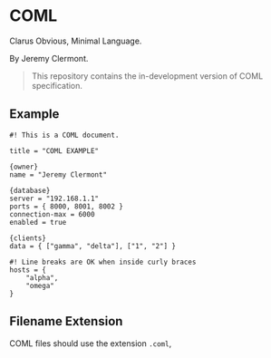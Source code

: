 
# COML

Clarus Obvious, Minimal Language.

By Jeremy Clermont.

> This repository contains the in-development version of COML specification.
## Example

```
#! This is a COML document.

title = "COML EXAMPLE"

{owner}
name = "Jeremy Clermont"

{database}
server = "192.168.1.1"
ports = { 8000, 8001, 8002 }
connection-max = 6000
enabled = true

{clients}
data = { ["gamma", "delta"], ["1", "2"] }

#! Line breaks are OK when inside curly braces
hosts = {
    "alpha",
    "omega"
}

```


## Filename Extension

COML files should use the extension `.coml`,